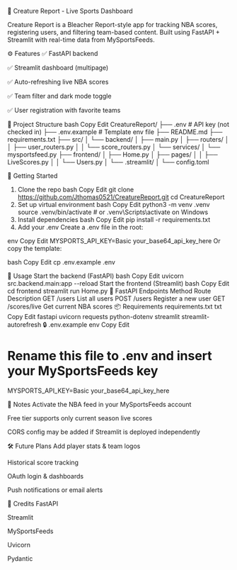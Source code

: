 🏀 Creature Report - Live Sports Dashboard

Creature Report is a Bleacher Report-style app for tracking NBA scores, registering users, and filtering team-based content. Built using FastAPI + Streamlit with real-time data from MySportsFeeds.

⚙️ Features
✅ FastAPI backend

✅ Streamlit dashboard (multipage)

✅ Auto-refreshing live NBA scores

✅ Team filter and dark mode toggle

✅ User registration with favorite teams

📁 Project Structure
bash
Copy
Edit
CreatureReport/
├── .env                     # API key (not checked in)
├── .env.example             # Template env file
├── README.md
├── requirements.txt
├── src/
│   └── backend/
│       ├── main.py
│       ├── routers/
│       │   ├── user_routers.py
│       │   └── score_routers.py
│       └── services/
│           └── mysportsfeed.py
├── frontend/
│   ├── Home.py
│   ├── pages/
│   │   ├── LiveScores.py
│   │   └── Users.py
│   └── .streamlit/
│       └── config.toml

🚀 Getting Started
1. Clone the repo
bash
Copy
Edit
git clone https://github.com/Jthomas0521/CreatureReport.git
cd CreatureReport
2. Set up virtual environment
bash
Copy
Edit
python3 -m venv .venv
source .venv/bin/activate    # or .venv\Scripts\activate on Windows
3. Install dependencies
bash
Copy
Edit
pip install -r requirements.txt
4. Add your .env
Create a .env file in the root:

env
Copy
Edit
MYSPORTS_API_KEY=Basic your_base64_api_key_here
Or copy the template:

bash
Copy
Edit
cp .env.example .env

🧠 Usage
Start the backend (FastAPI)
bash
Copy
Edit
uvicorn src.backend.main:app --reload
Start the frontend (Streamlit)
bash
Copy
Edit
cd frontend
streamlit run Home.py
🔗 FastAPI Endpoints
Method	Route	Description
GET	/users	List all users
POST	/users	Register a new user
GET	/scores/live	Get current NBA scores
📦 Requirements
requirements.txt
txt
Copy
Edit
fastapi
uvicorn
requests
python-dotenv
streamlit
streamlit-autorefresh
🔒 .env.example
env
Copy
Edit
# Rename this file to .env and insert your MySportsFeeds key
MYSPORTS_API_KEY=Basic your_base64_api_key_here

📌 Notes
Activate the NBA feed in your MySportsFeeds account

Free tier supports only current season live scores

CORS config may be added if Streamlit is deployed independently

🛠 Future Plans
Add player stats & team logos

Historical score tracking

OAuth login & dashboards

Push notifications or email alerts

🤝 Credits
FastAPI

Streamlit

MySportsFeeds

Uvicorn

Pydantic
